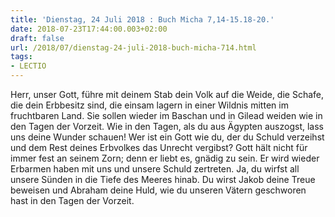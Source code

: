 ```yaml
---
title: 'Dienstag, 24 Juli 2018 : Buch Micha 7,14-15.18-20.'
date: 2018-07-23T17:44:00.003+02:00
draft: false
url: /2018/07/dienstag-24-juli-2018-buch-micha-714.html
tags: 
- LECTIO
---
```


Herr, unser Gott, führe mit deinem Stab dein Volk auf die Weide, die Schafe, die dein Erbbesitz sind, die einsam lagern in einer Wildnis mitten im fruchtbaren Land. Sie sollen wieder im Baschan und in Gilead weiden wie in den Tagen der Vorzeit. Wie in den Tagen, als du aus Ägypten auszogst, lass uns deine Wunder schauen! Wer ist ein Gott wie du, der du Schuld verzeihst und dem Rest deines Erbvolkes das Unrecht vergibst? Gott hält nicht für immer fest an seinem Zorn; denn er liebt es, gnädig zu sein. Er wird wieder Erbarmen haben mit uns und unsere Schuld zertreten. Ja, du wirfst all unsere Sünden in die Tiefe des Meeres hinab. Du wirst Jakob deine Treue beweisen und Abraham deine Huld, wie du unseren Vätern geschworen hast in den Tagen der Vorzeit.